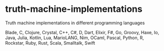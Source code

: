 # truth-machine-implementations
Truth machine implementations in different programming languages

Blade, C, Clojure, Crystal, C++, C#, D, Dart, Elixir, F#, Go, Groovy, Haxe, Io, Java, Julia, Kotlin, Lua, MarioLANG, Nim, OCaml, Pascal, Python, R, Rockstar, Ruby, Rust, Scala, Smalltalk, Swift
